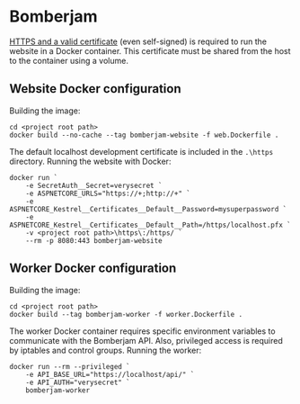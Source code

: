 # Bomberjam

[HTTPS and a valid certificate](https://docs.microsoft.com/en-us/aspnet/core/security/docker-https?view=aspnetcore-5.0) (even self-signed) is required to run the website in a Docker container.
This certificate must be shared from the host to the container using a volume.

## Website Docker configuration

Building the image:

```
cd <project root path>
docker build --no-cache --tag bomberjam-website -f web.Dockerfile .
```

The default localhost development certificate is included in the `.\https` directory.
Running the website with Docker:

```
docker run `
    -e SecretAuth__Secret=verysecret `
    -e ASPNETCORE_URLS="https://+;http://+" `
    -e ASPNETCORE_Kestrel__Certificates__Default__Password=mysuperpassword `
    -e ASPNETCORE_Kestrel__Certificates__Default__Path=/https/localhost.pfx `
    -v <project root path>\https\:/https/ `
    --rm -p 8080:443 bomberjam-website
```

## Worker Docker configuration

Building the image:

```
cd <project root path>
docker build --tag bomberjam-worker -f worker.Dockerfile .
```

The worker Docker container requires specific environment variables to communicate with the Bomberjam API.
Also, privileged access is required by iptables and control groups. Running the worker:

```
docker run --rm --privileged `
    -e API_BASE_URL="https://localhost/api/" `
    -e API_AUTH="verysecret" `
    bomberjam-worker
```